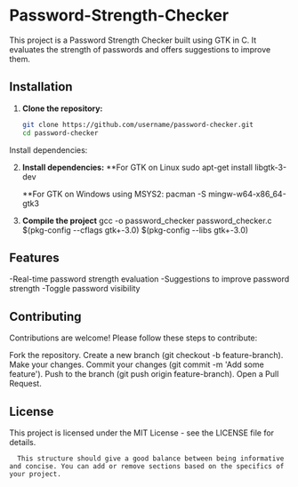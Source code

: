 # Password-Strength-Checker

This project is a Password Strength Checker built using GTK in C. It evaluates the strength of passwords and offers suggestions to improve them.

## Installation

1. **Clone the repository:**
   ```bash
   git clone https://github.com/username/password-checker.git
   cd password-checker
Install dependencies:

2. **Install dependencies:**
   **For GTK on Linux
      sudo apt-get install libgtk-3-dev

   **For GTK on Windows using MSYS2:
      pacman -S mingw-w64-x86_64-gtk3

3. **Compile the project**
      gcc -o password_checker password_checker.c $(pkg-config --cflags gtk+-3.0) $(pkg-config --libs gtk+-3.0)


## Features
   -Real-time password strength evaluation
   -Suggestions to improve password strength
   -Toggle password visibility
   
## Contributing
   Contributions are welcome! Please follow these steps to contribute:

   Fork the repository.
   Create a new branch (git checkout -b feature-branch).
   Make your changes.
   Commit your changes (git commit -m 'Add some feature').
   Push to the branch (git push origin feature-branch).
   Open a Pull Request.

## License
   This project is licensed under the MIT License - see the LICENSE file for details.

   
      This structure should give a good balance between being informative and concise. You can add or remove sections based on the specifics of your project.

